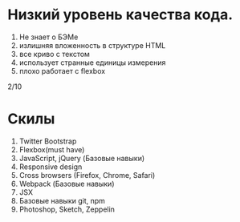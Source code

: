 Низкий уровень качества кода.
============
1. Не знает о БЭМе
2. излишняя вложенность в структуре HTML
3. все криво с текстом
4. использует странные единицы измерения
5. плохо работает с flexbox


2/10


Скилы
=========
1. Twitter Bootstrap
2. Flexbox(must have)
3. JavaScript, jQuery (Базовые навыки)
4. Responsive design
5. Cross browsers (Firefox, Chrome, Safari)
6. Webpack (Базовые навыки)
7. JSX
8. Базовые навыки git, npm
9. Photoshop, Sketch, Zeppelin


